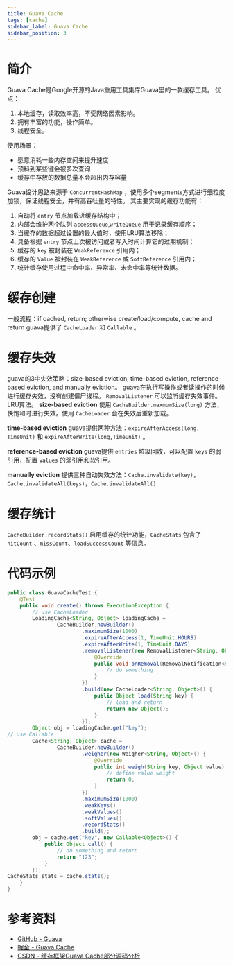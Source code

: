 ```yaml
---
title: Guava Cache
tags: [cache]
sidebar_label: Guava Cache
sidebar_position: 3
---
```


# 简介

Guava Cache是Google开源的Java重用工具集库Guava里的一款缓存工具。
优点：
1. 本地缓存，读取效率高，不受网络因素影响。
2. 拥有丰富的功能，操作简单。
3. 线程安全。

使用场景：
* 愿意消耗一些内存空间来提升速度
* 预料到某些键会被多次查询
* 缓存中存放的数据总量不会超出内存容量

Guava设计思路来源于 `ConcurrentHashMap` ，使用多个segments方式进行细粒度加锁，保证线程安全，并有高吞吐量的特性。
其主要实现的缓存功能有：
1. 自动将 `entry` 节点加载进缓存结构中；
2. 内部会维护两个队列 `accessQueue`,`writeQueue` 用于记录缓存顺序；
3. 当缓存的数据超过设置的最大值时，使用LRU算法移除；
4. 具备根据 `entry` 节点上次被访问或者写入时间计算它的过期机制；
5. 缓存的 `key` 被封装在 `WeakReference` 引用内；
6. 缓存的 `Value` 被封装在 `WeakReference` 或 `SoftReference` 引用内；
7. 统计缓存使用过程中命中率、异常率、未命中率等统计数据。

# 缓存创建

一般流程：if cached, return; otherwise create/load/compute, cache and return
guava提供了 `CacheLoader` 和 `Callable` 。

# 缓存失效

guava的3中失效策略：size-based eviction, time-based eviction, reference-based eviction, and manually eviction。
guava在执行写操作或者读操作的时候进行缓存失效，没有创建僵尸线程。 `RemovalListener` 可以监听缓存失效事件。
LRU算法。
**size-based eviction**
使用 `CacheBuilder.maxmumSize(long)` 方法，快饱和时进行失效。使用 `CacheLoader` 会在失效后重新加载。

**time-based eviction**
guava提供两种方法：`expireAfterAccess(long, TimeUnit)` 和 `expireAfterWrite(long,TimeUnit)` 。

**reference-based eviction**
guava提供 `entries` 垃圾回收，可以配置 `keys` 的弱引用，配置 `values` 的弱引用和软引用。

**manually eviction**
提供三种自动失效方法：`Cache.invalidate(key)`，`Cache.invalidateAll(keys)`，`Cache.invalidateAll()`

# 缓存统计

`CacheBuilder.recordStats()` 启用缓存的统计功能，`CacheStats` 包含了 `hitCount` 、`missCount`、`loadSuccessCount` 等信息。

# 代码示例

```java
public class GuavaCacheTest {
    @Test
    public void create() throws ExecutionException {
        // use CacheLoader
        LoadingCache<String, Object> loadingCache =
                CacheBuilder.newBuilder()
                        .maximumSize(1000)
                        .expireAfterAccess(1, TimeUnit.HOURS)
                        .expireAfterWrite(1, TimeUnit.DAYS)
                        .removalListener(new RemovalListener<String, Object>() {
                            @Override
                            public void onRemoval(RemovalNotification<String, Object> notification) {
                                // do something
                            }
                        })
                        .build(new CacheLoader<String, Object>() {
                            public Object load(String key) {
                                // load and return
                                return new Object();
                            }
                        });
        Object obj = loadingCache.get("key");
// use Callable
        Cache<String, Object> cache =
                CacheBuilder.newBuilder()
                        .weigher(new Weigher<String, Object>() {
                            @Override
                            public int weigh(String key, Object value) {
                                // define value weight
                                return 0;
                            }
                        })
                        .maximumSize(1000)
                        .weakKeys()
                        .weakValues()
                        .softValues()
                        .recordStats()
                        .build();
        obj = cache.get("key", new Callable<Object>() {
            public Object call() {
                // do something and return
                return "123";
            }
        });
CacheStats stats = cache.stats();
    }
}
```

# 参考资料

* [GitHub - Guava](https://github.com/google/guava)
* [掘金 - Guava Cache](https://juejin.im/post/5c24b7e0e51d451c82526a11)
* [CSDN - 缓存框架Guava Cache部分源码分析](https://blog.csdn.net/zjccsg/article/details/51932252)